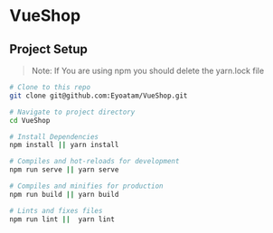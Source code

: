 # VueShop

## Project Setup

> Note: If You are using npm you should delete the yarn.lock file

```bash
# Clone to this repo
git clone git@github.com:Eyoatam/VueShop.git

# Navigate to project directory
cd VueShop

# Install Dependencies
npm install || yarn install

# Compiles and hot-reloads for development
npm run serve || yarn serve

# Compiles and minifies for production
npm run build || yarn build

# Lints and fixes files
npm run lint ||  yarn lint
```
